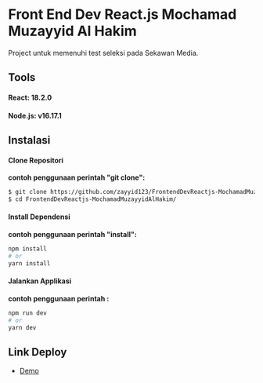 
# Front End Dev React.js Mochamad Muzayyid Al Hakim

Project untuk memenuhi test seleksi pada Sekawan Media.

## Tools 
#### React: 18.2.0
#### Node.js: v16.17.1

## Instalasi
#### Clone Repositori
**contoh penggunaan perintah "git clone":**
```bash
$ git clone https://github.com/zayyid123/FrontendDevReactjs-MochamadMuzayyidAlHakim.git
$ cd FrontendDevReactjs-MochamadMuzayyidAlHakim/
```

#### Install Dependensi
**contoh penggunaan perintah "install":**
```bash
npm install
# or
yarn install
```

#### Jalankan Applikasi
**contoh penggunaan perintah :**
```bash
npm run dev
# or
yarn dev
```

## Link Deploy
- [Demo](https://relaxed-pasca-78fbb2.netlify.app/)




